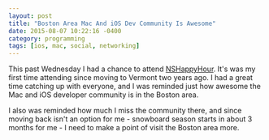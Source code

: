```yaml
---
layout: post
title: "Boston Area Mac And iOS Dev Community Is Awesome"
date: 2015-08-07 10:22:16 -0400
category: programming
tags: [ios, mac, social, networking]
---
```

This past Wednesday I had a chance to attend [NSHappyHour][1]. It's was my first time attending since moving to Vermont two years ago. I had a great time catching up with everyone, and I was reminded just how awesome the Mac and iOS developer community is in the Boston area. 

I also was reminded how much I miss the community there, and since moving back isn't an option for me - snowboard season starts in about 3 months for me - I need to make a point of visit the Boston area more.

[1]: http://www.nshappyhour.org

